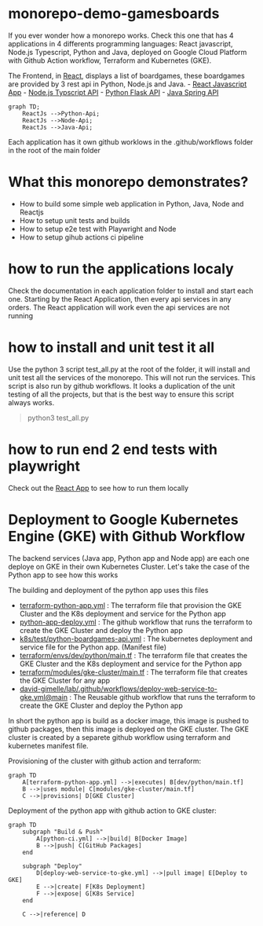 # monorepo-demo-gamesboards
If you ever wonder how a monorepo works. Check this one that has 4 applications in 4 differents programming languages: React javascript, Node.js Typescript, Python and Java, deployed on Google Cloud Platform with Github Action workflow, Terraform and Kubernetes (GKE).

 The Frontend, in [React](./reactjs-boardgames/README.md), displays a list of boardgames, these boardgames are provided by 3 rest api in Python, Node.js and Java.
    - [React Javascript App](./reactjs-boardgames/README.md) 
    - [Node.js Typscript API](./nodejs-boardgames-api/README.md)
    - [Python Flask API](./python-boardgames-api/README.md) 
    - [Java Spring API](./java-boardgames-api/README.md) 

```mermaid
graph TD;
    ReactJs -->Python-Api;
    ReactJs -->Node-Api;
    ReactJs -->Java-Api;
```

Each application has it own github worklows in the .github/workflows folder in the root of the main folder

# What this monorepo demonstrates?
- How to build some simple web application in Python, Java, Node and Reactjs
- How to setup unit tests and builds
- How to setup e2e test with Playwright and Node
- How to setup gihub actions ci pipeline

# how to run the applications localy
Check the documentation in each application folder to install and start each one. Starting by the React Application, then every api services in any orders. The React application will work even the api services are not running

# how to install and unit test it all
Use the python 3 script test_all.py at the root of the folder, it will install and unit test all the services of the monorepo. This will not run the services. This script is also run by github workflows. It looks a duplication of the unit testing of all the projects, but that is the best way to ensure this script always works.

> python3 test_all.py

# how to run end 2 end tests with playwright
Check out the [React App](./reactjs-boardgames/README.md) to see how to run them locally

# Deployment to Google Kubernetes Engine (GKE) with Github Workflow
The backend services (Java app, Python app and Node app) are each one deploye on GKE in their own Kubernetes Cluster. Let's take the case of the Python app to see how this works

The building and deployment of the python app uses this files
- [terraform-python-app.yml](./.github/workflows/terraform-python-app.yml) : The terraform file that provision the GKE Cluster and the K8s deployment and service for the Python app
- [python-app-deploy.yml](./.github/workflows/python-app-deploy.yml) : The github workflow that runs the terraform to create the GKE Cluster and deploy the Python app
- [k8s/test/python-boardgames-api.yml](./k8s/test/python-boardgames-api.yml) : The kubernetes deployment and service file for the Python app. (Manifest file)  
- [terraform/envs/dev/python/main.tf](./terraform/envs/dev/python/main.tf) : The terraform file that creates the GKE Cluster and the K8s deployment and service for the Python app
- [terraform/modules/gke-cluster/main.tf](./terraform/modules/gke-cluster/main.tf) : The terraform file that creates the GKE Cluster for any app
- [david-gimelle/lab/.github/workflows/deploy-web-service-to-gke.yml@main](./david-gimelle/lab/.github/workflows/deploy-web-service-to-gke.yml@main) : The Reusable github workflow that runs the terraform to create the GKE Cluster and deploy the Python app

In short the python app is build as a docker image, this image is pushed to github packages, then this image is deployed on the GKE cluster. The GKE cluster is created by a separete github workflow using terraform and kubernetes manifest file.

Provisioning of the cluster with github action and terraform:
```mermaid
graph TD
    A[terraform-python-app.yml] -->|executes| B[dev/python/main.tf]
    B -->|uses module| C[modules/gke-cluster/main.tf]
    C -->|provisions| D[GKE Cluster]
```

Deployment of the python app with github action to GKE cluster:
```mermaid
graph TD
    subgraph "Build & Push"
        A[python-ci.yml] -->|build| B[Docker Image]
        B -->|push| C[GitHub Packages]
    end

    subgraph "Deploy"
        D[deploy-web-service-to-gke.yml] -->|pull image| E[Deploy to GKE]
        E -->|create| F[K8s Deployment]
        F -->|expose| G[K8s Service]
    end

    C -->|reference| D
  
```







